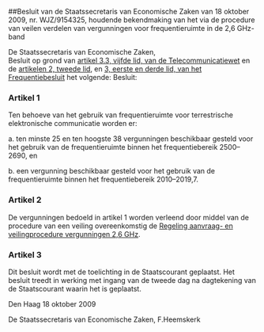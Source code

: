 <meta http-equiv='Content-Type' content='text/html; charset=utf-8' />

##Besluit van de Staatssecretaris van Economische Zaken van 18 oktober 2009, nr. WJZ/9154325, houdende bekendmaking van het via de procedure van veilen verdelen van vergunningen voor frequentieruimte in de 2,6 GHz-band

De Staatssecretaris van Economische Zaken,  
Besluit op grond van [artikel 3.3, vijfde lid, van de Telecommunicatiewet](../../../../../../../../../../../../wet/telecommunicatiewet/BWBR0009950/README.md) en de [artikelen 2, tweede lid](../../../../../../../../../../../../AMvB/frequentiebesluit/BWBR0009997/README.md), en [3, eerste en derde lid, van het Frequentiebesluit](../../../../../../../../../../../../AMvB/frequentiebesluit/BWBR0009997/README.md) het volgende:
Besluit:    

### Artikel  1  

Ten behoeve van het gebruik van frequentieruimte voor terrestrische elektronische communicatie worden er: 

a. ten minste 25 en ten hoogste 38 vergunningen beschikbaar gesteld voor het gebruik van de frequentieruimte binnen het frequentiebereik 2500–2690, en  

b. een vergunning beschikbaar gesteld voor het gebruik van de frequentieruimte binnen het frequentiebereik 2010–2019,7.    

### Artikel  2  

De vergunningen bedoeld in artikel 1 worden verleend door middel van de procedure van een veiling overeenkomstig de [Regeling aanvraag- en veilingprocedure vergunningen 2,6 GHz](../../../../../../../../../../../../ministeriele-regeling/regeling/aanvraag-/en/veilingprocedure/vergunningen/26/ghz/BWBR0026545/README.md).  

### Artikel  3  

Dit besluit wordt met de toelichting in de Staatscourant geplaatst. Het besluit treedt in werking met ingang van de tweede dag na dagtekening van de Staatscourant waarin het is geplaatst.  

Den Haag 
18 oktober 2009   

De 
Staatssecretaris van Economische Zaken, 
F.Heemskerk   
